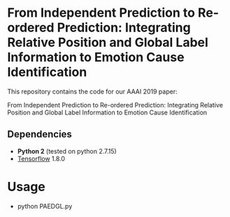 # From Independent Prediction to Re-ordered Prediction: Integrating Relative Position and Global Label Information to Emotion Cause Identification

This repository contains the code for our AAAI 2019 paper:

From Independent Prediction to Re-ordered Prediction: Integrating Relative Position and Global Label Information to Emotion Cause Identification

## Dependencies
- **Python 2** (tested on python 2.7.15)
- [Tensorflow](https://github.com/tensorflow/tensorflow) 1.8.0

# Usage
- python PAEDGL.py




